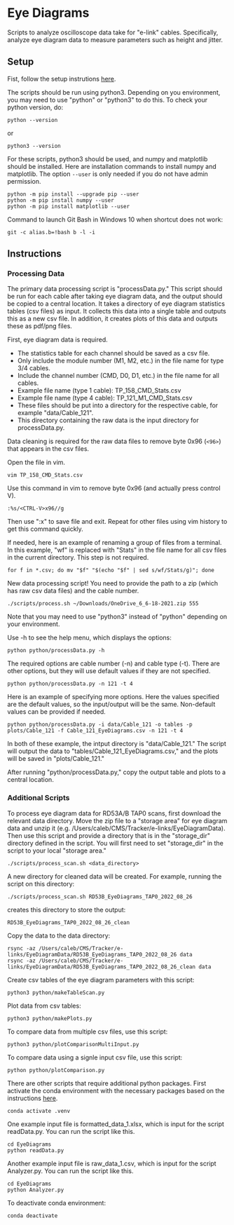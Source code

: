 # Eye Diagrams 

Scripts to analyze oscilloscope data take for "e-link" cables.
Specifically, analyze eye diagram data to measure parameters such as height and jitter.


## Setup

Fist, follow the setup instrutions [here](https://github.com/ku-cms/eLink_Instrumentation).

The scripts should be run using python3.
Depending on you environment, you may need to use "python" or "python3" to do this.
To check your python version, do:
```
python --version
```
or 
```
python3 --version
```

For these scripts, python3 should be used, and numpy and matplotlib should be installed.
Here are installation commands to install numpy and matplotlib.
The option `--user` is only needed if you do not have admin permission.
```
python -m pip install --upgrade pip --user
python -m pip install numpy --user
python -m pip install matplotlib --user
```

Command to launch Git Bash in Windows 10 when shortcut does not work:
```
git -c alias.b=!bash b -l -i
```

## Instructions


### Processing Data

The primary data processing script is "processData.py."
This script should be run for each cable after taking eye diagram data, and the output should be copied to a central location.
It takes a directory of eye diagram statistics tables (csv files) as input.
It collects this data into a single table and outputs this as a new csv file.
In addition, it creates plots of this data and outputs these as pdf/png files.

First, eye diagram data is required.
- The statistics table for each channel should be saved as a csv file.
- Only include the module number (M1, M2, etc.) in the file name for type 3/4 cables.
- Include the channel number (CMD, D0, D1, etc.) in the file name for all cables.
- Example file name (type 1 cable): TP_158_CMD_Stats.csv
- Example file name (type 4 cable): TP_121_M1_CMD_Stats.csv
- These files should be put into a directory for the respective cable, for example "data/Cable_121".
- This directory containing the raw data is the input directory for processData.py.

Data cleaning is required for the raw data files to remove byte 0x96 (`<96>`) that appears in the csv files.

Open the file in vim.
```
vim TP_158_CMD_Stats.csv
```
Use this command in vim to remove byte 0x96 (and actually press control V).
```
:%s/<CTRL-V>x96//g
```
Then use ":x" to save file and exit.
Repeat for other files using vim history to get this command quickly.

If needed, here is an example of renaming a group of files from a terminal.
In this example, "wf" is replaced with "Stats" in the file name for all csv files in the current directory.
This step is not required.
```
for f in *.csv; do mv "$f" "$(echo "$f" | sed s/wf/Stats/g)"; done
```

New data processing script! You need to provide the path to a zip (which has raw csv data files) and the cable number.
```
./scripts/process.sh ~/Downloads/OneDrive_6_6-18-2021.zip 555
```

Note that you may need to use "python3" instead of "python" depending on your environment.

Use -h to see the help menu, which displays the options:
```
python python/processData.py -h
```

The required options are cable number (-n) and cable type (-t).
There are other options, but they will use default values if they are not specified.
```
python python/processData.py -n 121 -t 4
```
Here is an example of specifying more options.
Here the values specified are the default values, so the input/output will be the same.
Non-default values can be provided if needed.
```
python python/processData.py -i data/Cable_121 -o tables -p plots/Cable_121 -f Cable_121_EyeDiagrams.csv -n 121 -t 4
```
In both of these example, the intput directory is "data/Cable_121."
The script will output the data to "tables/Cable_121_EyeDiagrams.csv," and the plots will be saved in "plots/Cable_121."

After running "python/processData.py," copy the output table and plots to a central location.

### Additional Scripts


To process eye diagram data for RD53A/B TAP0 scans, first download the relevant data directory.
Move the zip file to a "storage area" for eye diagram data and unzip it (e.g. /Users/caleb/CMS/Tracker/e-links/EyeDiagramData).
Then use this script and provide a directory that is in the "storage_dir" directory defined in the script. 
You will first need to set "storage_dir" in the script to your local "storage area."
```
./scripts/process_scan.sh <data_directory>
```
A new directory for cleaned data will be created.
For example, running the script on this directory:
```
./scripts/process_scan.sh RD53B_EyeDiagrams_TAP0_2022_08_26
```
creates this directory to store the output:
```
RD53B_EyeDiagrams_TAP0_2022_08_26_clean
```
Copy the data to the data directory:
```
rsync -az /Users/caleb/CMS/Tracker/e-links/EyeDiagramData/RD53B_EyeDiagrams_TAP0_2022_08_26 data
rsync -az /Users/caleb/CMS/Tracker/e-links/EyeDiagramData/RD53B_EyeDiagrams_TAP0_2022_08_26_clean data
```

Create csv tables of the eye diagram parameters with this script:
```
python3 python/makeTableScan.py
```

Plot data from csv tables:
```
python3 python/makePlots.py
```

To compare data from multiple csv files, use this script:
```
python3 python/plotComparisonMultiInput.py
```

To compare data using a signle input csv file, use this script:
```
python python/plotComparison.py
```

There are other scripts that require additional python packages.
First activate the conda environment with the necessary packages based on the instructions [here](https://github.com/ku-cms/eLink_Instrumentation).
```
conda activate .venv
```

One example input file is formatted_data_1.xlsx, which is input for the script readData.py.
You can run the script like this.
```
cd EyeDiagrams
python readData.py
```

Another example input file is raw_data_1.csv, which is input for the script Analyzer.py.
You can run the script like this.
```
cd EyeDiagrams
python Analyzer.py
```

To deactivate conda environment:
```
conda deactivate
```

